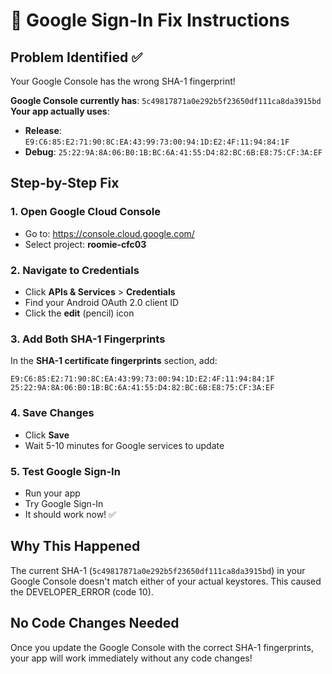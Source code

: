 # 🔧 Google Sign-In Fix Instructions

## Problem Identified ✅
Your Google Console has the wrong SHA-1 fingerprint!

**Google Console currently has**: `5c49817871a0e292b5f23650df111ca8da3915bd`
**Your app actually uses**:
- **Release**: `E9:C6:85:E2:71:90:8C:EA:43:99:73:00:94:1D:E2:4F:11:94:84:1F`
- **Debug**: `25:22:9A:8A:06:B0:1B:BC:6A:41:55:D4:82:BC:6B:E8:75:CF:3A:EF`

## Step-by-Step Fix

### 1. Open Google Cloud Console
- Go to: https://console.cloud.google.com/
- Select project: **roomie-cfc03**

### 2. Navigate to Credentials
- Click **APIs & Services** > **Credentials**
- Find your Android OAuth 2.0 client ID
- Click the **edit** (pencil) icon

### 3. Add Both SHA-1 Fingerprints
In the **SHA-1 certificate fingerprints** section, add:

```
E9:C6:85:E2:71:90:8C:EA:43:99:73:00:94:1D:E2:4F:11:94:84:1F
25:22:9A:8A:06:B0:1B:BC:6A:41:55:D4:82:BC:6B:E8:75:CF:3A:EF
```

### 4. Save Changes
- Click **Save**
- Wait 5-10 minutes for Google services to update

### 5. Test Google Sign-In
- Run your app
- Try Google Sign-In
- It should work now! ✅

## Why This Happened
The current SHA-1 (`5c49817871a0e292b5f23650df111ca8da3915bd`) in your Google Console doesn't match either of your actual keystores. This caused the DEVELOPER_ERROR (code 10).

## No Code Changes Needed
Once you update the Google Console with the correct SHA-1 fingerprints, your app will work immediately without any code changes!
